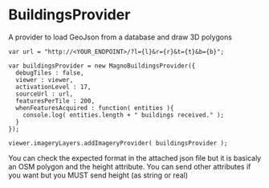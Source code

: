 # BuildingsProvider
A provider to load GeoJson from a database and draw 3D polygons 

```
var url = "http://<YOUR_ENDPOINT>/?l={l}&r={r}&t={t}&b={b}";

var buildingsProvider = new MagnoBuildingsProvider({
  debugTiles : false,
  viewer : viewer,
  activationLevel : 17,
  sourceUrl : url,
  featuresPerTile : 200,
  whenFeaturesAcquired : function( entities ){
    console.log( entities.length + " buildings received." );
  }
});

viewer.imageryLayers.addImageryProvider( buildingsProvider );
```

You can check the expected format in the attached json file but it is basicaly an OSM polygon and the height attribute. You can send other attributes if you want but you MUST send height (as string or real)




